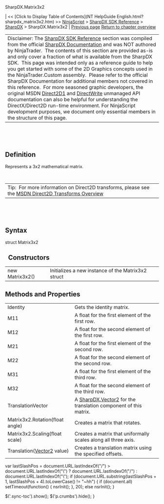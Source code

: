 ﻿










 


SharpDX.Matrix3x2







| &lt;&lt; [Click to Display Table of Contents](NT HelpGuide English.html?sharpdx_matrix3x2.htm) &gt;&gt;
 [NinjaScript](ninjascript.htm) &gt; [SharpDX SDK Reference](sharpdx_sdk_reference.htm) &gt; [SharpDX](sharpdx.htm) &gt;
SharpDX.Matrix3x2 | [Previous page](sharpdx_disposebase_isdisposed.htm)
[Return to chapter overview](sharpdx.htm)












|  |
| --- |
| Disclaimer: The [SharpDX SDK Reference](sharpdx_sdk_reference.htm) section was compiled from the official [SharpDX Documentation](http://sharpdx.org/) and was NOT authored by NinjaTrader.  The contents of this section are provided as-is and only cover a fraction of what is available from the SharpDX SDK.  This page was intended only as a reference guide to help you get started with some of the 2D Graphics concepts used in the NinjaTrader.Custom assembly.  Please refer to the official SharpDX Documentation for additional members not covered in this reference.  For more seasoned graphic developers, the original MSDN [Direct2D1](https://msdn.microsoft.com/en-us/library/windows/desktop/dd370990.aspx) and [DirectWrite](https://msdn.microsoft.com/en-us/library/windows/desktop/dd368038.aspx) unmanaged API documentation can also be helpful for understanding the DirectX/Direct2D run-time environment. For NinjaScript development purposes, we document only essential members in the structure of this page. |



 


 


Definition
----------


Represents a 3x2 mathematical matrix. 


 




|  |
| --- |
| Tip:  For more information on Direct2D transforms, please see the [MSDN Direct2D Transforms Overview](https://msdn.microsoft.com/en-us/library/dd756655(v=vs.85).aspx)   |



 


 


Syntax
------


struct Matrix3x2


 
Constructors
--------------




|  |  |
| --- | --- |
| new Matrix3x2() | Initializes a new instance of the Matrix3x2 struct |





Methods and Properties
----------------------




|  |  |
| --- | --- |
| Identity | Gets the identity matrix.  |
| M11 | A float for the first element of the first row.  |
| M12 | A float for the second element of the first row.  |
| M21 | A float for the first element of the second row.  |
| M22 | A float for the second element of the second row.  |
| M31 | A float for the first element of the third row.  |
| M32 | A float for the second element of the third row.  |
| TranslationVector | A [SharpDX.Vector2](sharpdx_vector2.htm) for the translation component of this matrix.  |
| Matrix3x2.Rotation(float angle) | Creates a matrix that rotates.  |
| Matrix3x2.Scaling(float scale) | Creates a matrix that uniformally scales along all three axis.  |
| Translation([Vector2](sharpdx_vector2.htm) value) | Creates a translation matrix using the specified offsets.  |






 
 var lastSlashPos = document.URL.lastIndexOf("/") &gt; document.URL.lastIndexOf("\\") ? document.URL.lastIndexOf("/") : document.URL.lastIndexOf("\\");
 if (document.URL.substring(lastSlashPos + 1, lastSlashPos + 4).toLowerCase() != "~hh") {
 if (document.all) setTimeout(function() {
 nsrInit();
 }, 20);
 else nsrInit();
 }
 
 
 $('.sync-toc').show();
 $('p.crumbs').hide();
 }
 
 
 



